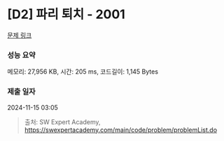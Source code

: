 # [D2] 파리 퇴치 - 2001 

[문제 링크](https://swexpertacademy.com/main/code/problem/problemDetail.do?contestProbId=AV5PzOCKAigDFAUq) 

### 성능 요약

메모리: 27,956 KB, 시간: 205 ms, 코드길이: 1,145 Bytes

### 제출 일자

2024-11-15 03:05



> 출처: SW Expert Academy, https://swexpertacademy.com/main/code/problem/problemList.do